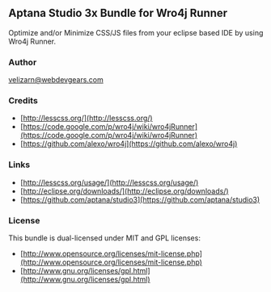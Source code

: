 ## Aptana Studio 3x Bundle for Wro4j Runner

Optimize and/or Minimize CSS/JS files from your eclipse based IDE by using Wro4j Runner.

### Author

velizarn@webdevgears.com

### Credits

* [http://lesscss.org/](http://lesscss.org/)
* [https://code.google.com/p/wro4j/wiki/wro4jRunner](https://code.google.com/p/wro4j/wiki/wro4jRunner)
* [https://github.com/alexo/wro4j](https://github.com/alexo/wro4j)

### Links

* [http://lesscss.org/usage/](http://lesscss.org/usage/)
* [http://eclipse.org/downloads/](http://eclipse.org/downloads/)
* [https://github.com/aptana/studio3](https://github.com/aptana/studio3)

### License

This bundle is dual-licensed under MIT and GPL licenses:

* [http://www.opensource.org/licenses/mit-license.php](http://www.opensource.org/licenses/mit-license.php)
* [http://www.gnu.org/licenses/gpl.html](http://www.gnu.org/licenses/gpl.html)
